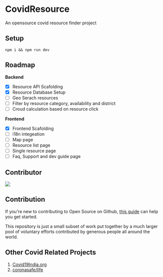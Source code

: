 # CovidResource
An opensource covid resource finder project

## Setup
```
npm i && npm run dev
```

## Roadmap

**Backend**
- [x] Resource API Scafolding
- [x] Resource Database Setup
- [ ] Geo Serach resources
- [ ] Filter by resource category, availability and district
- [ ] Croud calculation based on resource click

**Frontend**
- [x] Frontend Scafolding
- [ ] i18n integeation
- [ ] Map page
- [ ] Resource list page
- [ ] Single resource page
- [ ] Faq, Support and dev guide page

## Contributor
<a href="https://github.com/jahidanowar/covidresource/graphs/contributors">
  <img src="https://contrib.rocks/image?repo=jahidanowar/covidresource" />
</a>

## Contribution
If you're new to contributing to Open Source on Github, [this guide](https://guides.github.com/activities/contributing-to-open-source/) can help you get started. 

This repository is just a small subset of work put together by a much larger pool of voluntary efforts contributed by generous people all around the world.

## Other Covid Related Projects
1. [Covid19India.org](https://github.com/covid19india/covid19india-react)
2. [coronasafe/life](https://github.com/coronasafe/life)
